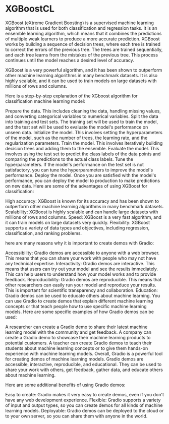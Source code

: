 # XGBoostCL
XGBoost (eXtreme Gradient Boosting) is a supervised machine learning algorithm that is used for both classification and regression tasks. It is an ensemble learning algorithm, which means that it combines the predictions of multiple weak learners to produce a more accurate prediction.
XGBoost works by building a sequence of decision trees, where each tree is trained to correct the errors of the previous tree. The trees are trained sequentially, and each tree learns from the mistakes of the previous tree. This process continues until the model reaches a desired level of accuracy.

XGBoost is a very powerful algorithm, and it has been shown to outperform other machine learning algorithms in many benchmark datasets. It is also highly scalable, and it can be used to train models on large datasets with millions of rows and columns.

Here is a step-by-step explanation of the XGboost algorithm for classification machine learning model:

Prepare the data. This includes cleaning the data, handling missing values, and converting categorical variables to numerical variables.
Split the data into training and test sets. The training set will be used to train the model, and the test set will be used to evaluate the model's performance on unseen data.
Initialize the model. This involves setting the hyperparameters of the model, such as the number of trees, the learning rate, and the regularization parameters.
Train the model. This involves iteratively building decision trees and adding them to the ensemble.
Evaluate the model. This involves using the test set to predict the class labels of the data points and comparing the predictions to the actual class labels.
Tune the hyperparameters. If the model's performance on the test set is not satisfactory, you can tune the hyperparameters to improve the model's performance.
Deploy the model. Once you are satisfied with the model's performance, you can deploy the model to production to make predictions on new data.
Here are some of the advantages of using XGBoost for classification:

High accuracy: XGBoost is known for its accuracy and has been shown to outperform other machine learning algorithms in many benchmark datasets.
Scalability: XGBoost is highly scalable and can handle large datasets with millions of rows and columns.
Speed: XGBoost is a very fast algorithm, and it can train models on large datasets very quickly.
Flexibility: XGBoost supports a variety of data types and objectives, including regression, classification, and ranking problems.

here are many reasons why it is important to create demos with Gradio:

Accessibility: Gradio demos are accessible to anyone with a web browser. This means that you can share your work with people who may not have any technical expertise.
Interactivity: Gradio demos are interactive. This means that users can try out your model and see the results immediately. This can help users to understand how your model works and to provide feedback.
Reproducibility: Gradio demos are reproducible. This means that other researchers can easily run your model and reproduce your results. This is important for scientific transparency and collaboration.
Education: Gradio demos can be used to educate others about machine learning. You can use Gradio to create demos that explain different machine learning concepts or that teach people how to use specific machine learning models.
Here are some specific examples of how Gradio demos can be used:

A researcher can create a Gradio demo to share their latest machine learning model with the community and get feedback.
A company can create a Gradio demo to showcase their machine learning products to potential customers.
A teacher can create Gradio demos to teach their students about machine learning concepts or to give them hands-on experience with machine learning models.
Overall, Gradio is a powerful tool for creating demos of machine learning models. Gradio demos are accessible, interactive, reproducible, and educational. They can be used to share your work with others, get feedback, gather data, and educate others about machine learning.

Here are some additional benefits of using Gradio demos:

Easy to create: Gradio makes it very easy to create demos, even if you don't have any web development experience.
Flexible: Gradio supports a variety of input and output types, so you can create demos for all kinds of machine learning models.
Deployable: Gradio demos can be deployed to the cloud or to your own server, so you can share them with anyone in the world.
